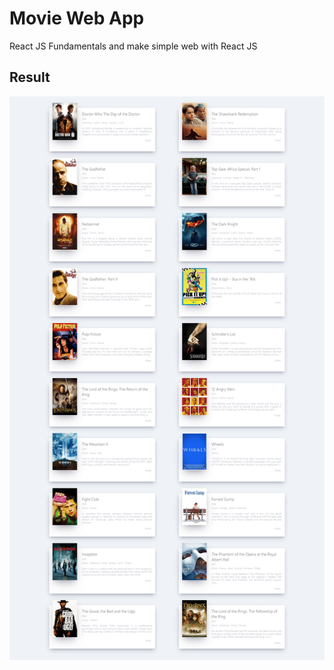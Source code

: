 # Movie Web App

React JS Fundamentals and make simple web with React JS

## Result

![screen](./image/react_page.png)